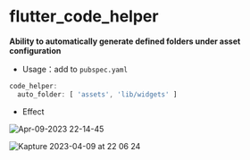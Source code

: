 # flutter_code_helper

**Ability to automatically generate defined folders under asset configuration**

- Usage：add to `pubspec.yaml`

```dart
code_helper:
  auto_folder: [ 'assets', 'lib/widgets' ]
```

- Effect

![Apr-09-2023 22-14-45](https://user-images.githubusercontent.com/35656085/230777895-a76ad9dc-7bc2-48fd-bb53-8f6fcff8971e.gif)

![Kapture 2023-04-09 at 22 06 24](https://user-images.githubusercontent.com/35656085/230777613-ffe3eaab-bf5d-45f6-896e-9c7446511994.gif)
